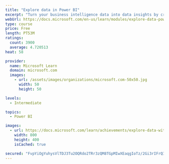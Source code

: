 ```yaml
---
title: "Explore data in Power BI"
excerpt: "Turn your business intelligence data into data insights by creating and configuring Power BI dashboards."
webUrl: https://docs.microsoft.com/en-us/learn/modules/explore-data-power-bi/
type: course
price: Free
length: PT53M
ratings:
  count: 3900
  average: 4.720513
heat: 58

provider:
  name: Microsoft Learn
  domain: microsoft.com
  images:
    - url: /assets/images/organizations/microsoft.com-50x50.jpg
      width: 50
      height: 50

levels:
  - Intermediate

topics:
  - Power BI

images:
  - url: https://docs.microsoft.com/learn/achievements/explore-data-with-power-bi-desktop-social.png
    width: 800
    height: 400
    isCached: true

secured: "FvpYiOgYuhysVlTDJ3Tu2OQRdo2TRr3zQM8TGpMIwXEaqgIoTz/2Gi3rIFrQIqR2UsgABjlAe+x6iWrLAYqZZfrJWbNpkLEndRagrddvhZVY5TmiFRDWR4JA3AZ0HHt+1o777+PQxGVhChzfk7kCyiAO2DdIr3j3RWs+2/pFnIlL/WH/JNJ9ZIF/7hUsv3+RwUBLMdccu9Uy3mc2ROYc+O32//4rxCs/d7YYw3YBNG87r46IuD5ws5qAFcmUwM1RaubyocDC9izqhGoNI/MbsUEHC9Ra1q9TP0j9X+h/7THHGdgMUSdi6v4rH76mbZK2h4Kt3sBRWDaYcNcwpFEcTQUzt75tMzn76aVVX1GrijB9HWI3qhTmIoj+LvV9wBQL0Ij4NBDgensNsU6fCegUX57EGXBhouQATjx4T9sCOM8=;T9R2U5oAIPtGCT0QCJVItg=="
---
```


